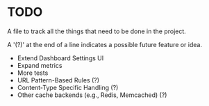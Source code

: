 # TODO

A file to track all the things that need to be done in the project.

A '(?)' at the end of a line indicates a possible future feature or idea.

- Extend Dashboard Settings UI
- Expand metrics
- More tests
- URL Pattern-Based Rules (?)
- Content-Type Specific Handling (?)
- Other cache backends (e.g., Redis, Memcached) (?)
